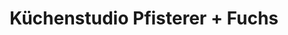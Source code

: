 ---
title: "Küchenstudio Pfisterer + Fuchs"
url: /karlsruhe/kuechenstudio-pfisterer-fuchs/
shop: Küchen
---